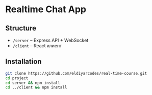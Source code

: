 # Realtime Chat App

## Structure
- `/server` – Express API + WebSocket
- `/client` – React клиент

## Installation
```bash
git clone https://github.com/eldiyarcodes/real-time-course.git
cd project
cd server && npm install
cd ../client && npm install
